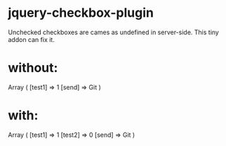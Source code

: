 # jquery-checkbox-plugin
Unchecked checkboxes are cames as undefined in server-side. This tiny addon can fix it.

# without:
Array ( [test1] => 1 [send] => Git )

# with:
Array ( [test1] => 1 [test2] => 0 [send] => Git ) 
